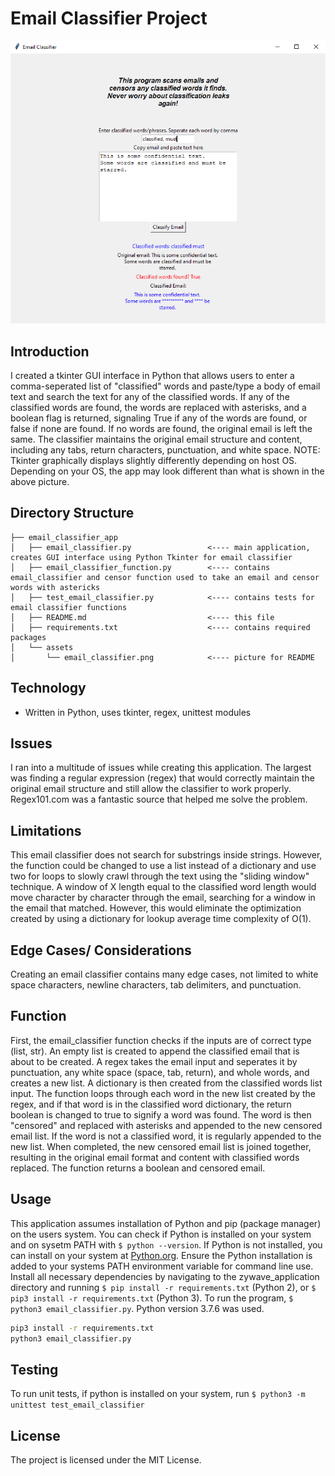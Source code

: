 # Email Classifier Project

![App Mockup](assets/email_classifier.png)

## Introduction

I created a tkinter GUI interface in Python that allows users to enter a comma-seperated list of "classified" words and paste/type a body of email text and search the text for any of the classified words. If any of the classified words are found, the words are replaced with asterisks, and a boolean flag is returned, signaling True if any of the words are found, or false if none are found. If no words are found, the original email is left the same. The classifier maintains the original email structure and content, including any tabs, return characters, punctuation, and white space. NOTE: Tkinter graphically displays slightly differently depending on host OS. Depending on your OS, the app may look different than what is shown in the above picture.

## Directory Structure

```
├── email_classifier_app
│   ├── email_classifier.py                 <---- main application, creates GUI interface using Python Tkinter for email classifier
│   ├── email_classifier_function.py        <---- contains email_classifier and censor function used to take an email and censor words with astericks
│   ├── test_email_classifier.py            <---- contains tests for email classifier functions
│   ├── README.md                           <---- this file
│   ├── requirements.txt                    <---- contains required packages
│   └── assets
│       └── email_classifier.png            <---- picture for README
```

## Technology

- Written in Python, uses tkinter, regex, unittest modules

## Issues

I ran into a multitude of issues while creating this application. The largest was finding a regular expression (regex) that would correctly maintain the original email structure and still allow the classifier to work properly. Regex101.com was a fantastic source that helped me solve the problem.

## Limitations

This email classifier does not search for substrings inside strings. However, the function could be changed to use a list instead of a dictionary and use two for loops to slowly crawl through the text using the "sliding window" technique. A window of X length equal to the classified word length would move character by character through the email, searching for a window in the email that matched. However, this would eliminate the optimization created by using a dictionary for lookup average time complexity of O(1).

## Edge Cases/ Considerations

Creating an email classifier contains many edge cases, not limited to white space characters, newline characters, tab delimiters, and punctuation.

## Function

First, the email_classifier function checks if the inputs are of correct type (list, str). An empty list is created to append the classified email that is about to be created. A regex takes the email input and seperates it by punctuation, any white space (space, tab, return), and whole words, and creates a new list. A dictionary is then created from the classified words list input. The function loops through each word in the new list created by the regex, and if that word is in the classified word dictionary, the return boolean is changed to true to signify a word was found. The word is then "censored" and replaced with asterisks and appended to the new censored email list. If the word is not a classified word, it is regularly appended to the new list. When completed, the new censored email list is joined together, resulting in the original email format and content with classified words replaced. The function returns a boolean and censored email.

## Usage

This application assumes installation of Python and pip (package manager) on the users system. You can check if Python is installed on your system and on sysetm PATH with `$ python --version`. If Python is not installed, you can install on your system at [Python.org](https://www.python.org/downloads/). Ensure the Python installation is added to your systems PATH environment variable for command line use. Install all necessary dependencies by navigating to the zywave_application directory and running `$ pip install -r requirements.txt` (Python 2), or `$ pip3 install -r requirements.txt` (Python 3). To run the program, `$ python3 email_classifier.py`. Python version 3.7.6 was used.

```bash
pip3 install -r requirements.txt
python3 email_classifier.py
```

## Testing

To run unit tests, if python is installed on your system, run `$ python3 -m unittest test_email_classifier`

## License

The project is licensed under the MIT License.
